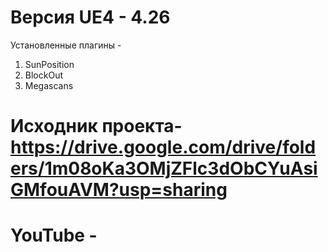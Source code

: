 # Версия UE4 - 4.26
Установленные плагины - 
1. SunPosition
2. BlockOut
3. Megascans
# Исходник проекта- https://drive.google.com/drive/folders/1m08oKa3OMjZFlc3dObCYuAsiGMfouAVM?usp=sharing
# YouTube  - 